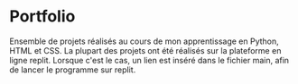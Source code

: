 # Portfolio
Ensemble de projets réalisés au cours de mon apprentissage en Python, HTML et CSS.
La plupart des projets ont été réalisés sur la plateforme en ligne replit. Lorsque c'est le cas, un lien est inséré dans le fichier main, afin de lancer le programme sur replit. 
